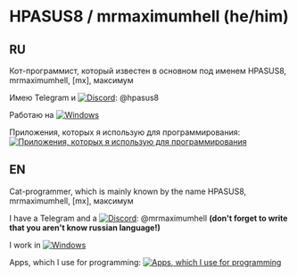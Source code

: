 # HPASUS8 / mrmaximumhell (he/him)
## RU
Кот-программист, который известен в основном под именем HPASUS8, mrmaximumhell, [mx], максимум

Имею Telegram и [![Discord](https://skillicons.dev/icons?i=discord&theme=dark)](): @hpasus8

Работаю на [![Windows](https://skillicons.dev/icons?i=windows&theme=dark)]()

Приложения, которых я использую для программирования: [![Приложения, которых я использую для программирования](https://skillicons.dev/icons?i=py,vscode,github&theme=dark)]()
## EN
Cat-programmer, which is mainly known by the name HPASUS8, mrmaximumhell, [mx], максимум

I have a Telegram and a [![Discord](https://skillicons.dev/icons?i=discord&theme=dark)](): @mrmaximumhell **(don't forget to write that you aren't know russian language!)**

I work in [![Windows](https://skillicons.dev/icons?i=windows&theme=dark)]()

Apps, which I use for programming: [![Apps, which I use for programming](https://skillicons.dev/icons?i=py,vscode,github&theme=dark)]()

